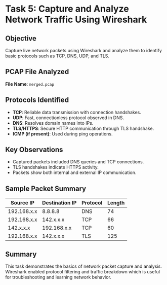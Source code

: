 # Task 5: Capture and Analyze Network Traffic Using Wireshark

## Objective
Capture live network packets using Wireshark and analyze them to identify basic protocols such as TCP, DNS, UDP, and TLS.

## PCAP File Analyzed
**File Name**: `merged.pcap`

## Protocols Identified
- **TCP**: Reliable data transmission with connection handshakes.
- **UDP**: Fast, connectionless protocol observed in DNS.
- **DNS**: Resolves domain names into IPs.
- **TLS/HTTPS**: Secure HTTP communication through TLS handshake.
- **ICMP (if present)**: Used during ping operations.

## Key Observations
- Captured packets included DNS queries and TCP connections.
- TLS handshakes indicate HTTPS activity.
- Packets show both internal and external IP communication.

## Sample Packet Summary
| Source IP     | Destination IP | Protocol | Length |
|---------------|----------------|----------|--------|
| 192.168.x.x   | 8.8.8.8        | DNS      | 74     |
| 192.168.x.x   | 142.x.x.x      | TCP      | 66     |
| 142.x.x.x     | 192.168.x.x    | TCP      | 60     |
| 192.168.x.x   | 142.x.x.x      | TLS      | 125    |

## Summary
This task demonstrates the basics of network packet capture and analysis. Wireshark enabled protocol filtering and traffic breakdown which is useful for troubleshooting and learning network behavior.
